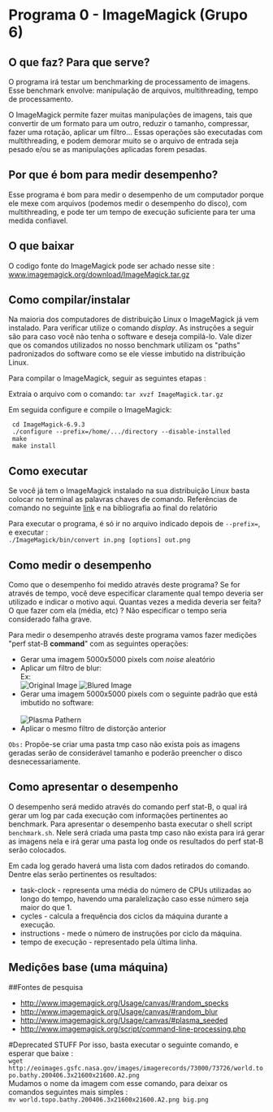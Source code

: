 # Programa 0 - ImageMagick (Grupo 6)

## O que faz? Para que serve?
O programa irá testar um benchmarking de processamento de imagens. Esse benchmark envolve: manipulação de arquivos, multithreading, tempo de processamento.

O ImageMagick permite fazer muitas manipulações de imagens, tais que convertir de um formato para um outro, reduzir o tamanho, compressar, fazer uma rotação, aplicar um filtro... Essas operações são executadas com multithreading, e podem demorar muito se o arquivo de entrada seja pesado e/ou se as manipulações aplicadas forem pesadas. 

## Por que é bom para medir desempenho?
Esse programa é bom para medir o desempenho de um computador porque ele mexe com arquivos (podemos medir o desempenho do disco), com multithreading, e pode ter um tempo de execução suficiente para ter uma medida confiavel. 

## O que baixar
O codigo fonte do ImageMagick pode ser achado nesse site :     
www.imagemagick.org/download/ImageMagick.tar.gz

## Como compilar/instalar
Na maioria dos computadores de distribuição Linux o ImageMagick já vem instalado. Para verificar utilize o comando *display*. As instruções a seguir são para caso você não tenha o software e deseja compilá-lo. Vale dizer que os comandos utilizados no nosso benchmark utilizam os "paths" padronizados do software como se ele viesse imbutido na distribuição Linux.


Para compilar o ImageMagick, seguir as seguintes etapas : 

Extraia o arquivo com o comando:
``tar xvzf ImageMagick.tar.gz``

Em seguida configure e compile o ImageMagick:
```
 cd ImageMagick-6.9.3
 ./configure --prefix=/home/.../directory --disable-installed
 make
 make install
 ```
 
## Como executar
Se você já tem o ImageMagick instalado na sua distribuição Linux basta colocar no terminal as palavras chaves de comando. Referências de comando no seguinte [link](http://www.imagemagick.org/script/command-line-processing.php) e na bibliografia ao final do relatório

Para executar o programa, é só ir no arquivo indicado depois de ``--prefix=``, e executar :   
```./ImageMagick/bin/convert in.png [options] out.png```

## Como medir o desempenho
Como que o desempenho foi medido através deste programa? Se for através de tempo, você deve especificar claramente qual tempo deveria ser utilizado e indicar o motivo aqui. Quantas vezes a medida deveria ser feita? O que fazer com ela (média, etc) ? Não especificar o tempo seria considerado falha grave.

Para medir o desempenho através deste programa vamos fazer medições "perf stat-B **command**" com as seguintes operações:
* Gerar uma imagem 5000x5000 pixels com *noise* aleatório
* Aplicar um filtro de blur:
</br>Ex:</br> ![Original Image](http://www.imagemagick.org/Usage/canvas/random.png) ![Blured Image](http://www.imagemagick.org/Usage/canvas/random_10.png)
* Gerar uma imagem 5000x5000 pixels com o seguinte padrão que está imbutido no software:
</br></br> ![Plasma Pathern](http://www.imagemagick.org/Usage/canvas/plasma_seeded.jpg)
* Aplicar o mesmo filtro de distorção anterior

`Obs:` Propõe-se criar uma pasta tmp caso não exista pois as imagens geradas serão de considerável tamanho e poderão preencher o disco desnecessariamente.

## Como apresentar o desempenho
O desempenho será medido através do comando perf stat-B, o qual irá gerar um log par cada execução com informações pertinentes ao benchmark.
Para apresentar o desempenho basta executar o shell script ``benchmark.sh``. Nele será criada uma pasta tmp caso não exista para irá gerar as imagens nela
e irá gerar uma pasta log onde os resultados do perf stat-B serão colocados.

Em cada log gerado haverá uma lista com dados retirados do comando. Dentre elas serão pertinentes os resultados:
 * task-clock 			- representa uma média do número de CPUs utilizadas ao longo do tempo, havendo uma paralelização caso esse número seja maior do que 1.
 * cycles 				- calcula a frequência dos ciclos da máquina durante a execução.
 * instructions 		- mede o número de instruções por ciclo da máquina.
 * tempo de execução - representado pela última linha.

## Medições base (uma máquina)

##Fontes de pesquisa
* http://www.imagemagick.org/Usage/canvas/#random_specks
* http://www.imagemagick.org/Usage/canvas/#random_blur
* http://www.imagemagick.org/Usage/canvas/#plasma_seeded
* http://www.imagemagick.org/script/command-line-processing.php


#Deprecated STUFF
Por isso, basta executar o seguinte comando, e esperar que baixe :  
```wget http://eoimages.gsfc.nasa.gov/images/imagerecords/73000/73726/world.topo.bathy.200406.3x21600x21600.A2.png```   
Mudamos o nome da imagem com esse comando, para deixar os comandos seguintes mais simples :   
```mv world.topo.bathy.200406.3x21600x21600.A2.png big.png```   

